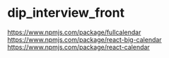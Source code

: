 # dip_interview_front


https://www.npmjs.com/package/fullcalendar
https://www.npmjs.com/package/react-big-calendar
https://www.npmjs.com/package/react-calendar